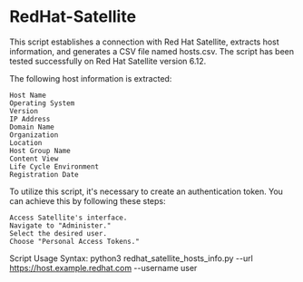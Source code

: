 # RedHat-Satellite

This script establishes a connection with Red Hat Satellite, extracts host information, and generates a CSV file named hosts.csv. The script has been tested successfully on Red Hat Satellite version 6.12.

The following host information is extracted:

    Host Name
    Operating System
    Version
    IP Address
    Domain Name
    Organization
    Location
    Host Group Name
    Content View
    Life Cycle Environment
    Registration Date

To utilize this script, it's necessary to create an authentication token. You can achieve this by following these steps:

    Access Satellite's interface.
    Navigate to "Administer."
    Select the desired user.
    Choose "Personal Access Tokens."

Script Usage Syntax:
python3 redhat_satellite_hosts_info.py --url https://host.example.redhat.com --username user
